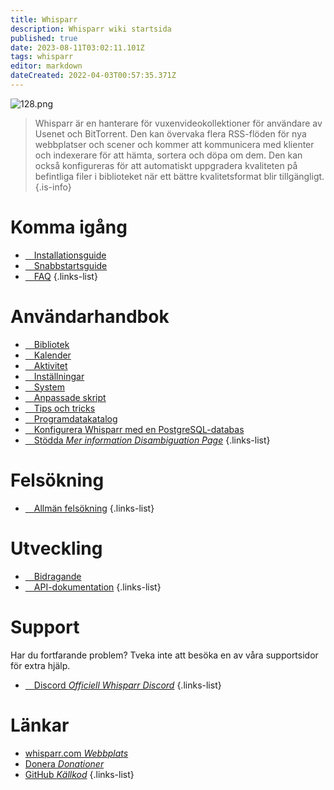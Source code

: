 ```yaml
---
title: Whisparr
description: Whisparr wiki startsida
published: true
date: 2023-08-11T03:02:11.101Z
tags: whisparr
editor: markdown
dateCreated: 2022-04-03T00:57:35.371Z
---
```


![128.png](/assets/whisparr/logos/128.png)

> Whisparr är en hanterare för vuxenvideokollektioner för användare av Usenet och BitTorrent. Den kan övervaka flera RSS-flöden för nya webbplatser och scener och kommer att kommunicera med klienter och indexerare för att hämta, sortera och döpa om dem. Den kan också konfigureras för att automatiskt uppgradera kvaliteten på befintliga filer i biblioteket när ett bättre kvalitetsformat blir tillgängligt.
{.is-info}

# Komma igång

- [<i class="fas fa-plus-square"></i>&emsp;Installationsguide](/whisparr/installation)
- [<i class="fas fa-book-open"></i>&emsp;Snabbstartsguide](/whisparr/quick-start-guide)
- [<i class="far fa-question-circle"></i>&emsp;FAQ](/whisparr/faq)
{.links-list}

# Användarhandbok

- [<i class="fas fa-play"></i>&emsp;Bibliotek](/whisparr/library)
- [<i class="fas fa-calendar-alt"></i>&emsp;Kalender](/whisparr/calendar)
- [<i class="fas fa-clock"></i>&emsp;Aktivitet](/whisparr/activity)
- [<i class="fas fa-cogs"></i>&emsp;Inställningar](/whisparr/settings)
- [<i class="fas fa-laptop"></i>&emsp;System](/whisparr/system)
- [<i class="fas fa-scroll"></i>&emsp;Anpassade skript](/whisparr/custom-scripts)
- [<i class="fas fa-gifts"></i>&emsp;Tips och tricks](/whisparr/tips-and-tricks)
- [<i class="fas fa-database"></i>&emsp;Programdatakatalog](/whisparr/appdata-directory)
- [<i class="fas fa-server"></i>&emsp;Konfigurera Whisparr med en PostgreSQL-databas](/whisparr/postgres-setup)
- [<i class="fas fa-cogs"></i>&emsp;Stödda *Mer information Disambiguation Page*](/whisparr/supported)
{.links-list}

# Felsökning

- [<i class="far fa-life-ring"></i>&emsp;Allmän felsökning](/whisparr/troubleshooting)
{.links-list}

# Utveckling

- [<i class="fas fa-laptop-code"></i>&emsp;Bidragande](/whisparr/contributing)
- [<i class="fas fa-book"></i>&emsp;API-dokumentation](https://whisparr.com/docs/api/#/)
{.links-list}

# Support

Har du fortfarande problem? Tveka inte att besöka en av våra supportsidor för extra hjälp.

- [<i class="fab fa-discord"></i>&emsp;Discord *Officiell Whisparr Discord*](https://whisparr.com/discord)
{.links-list}

# Länkar

- [whisparr.com *Webbplats*](https://whisparr.com)
- [Donera *Donationer*](https://whisparr.com/donate)
- [GitHub *Källkod*](https://github.com/whisparr/whisparr)
{.links-list}